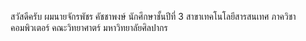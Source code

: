 สวัสดีครับ ผมนายจักรพัชร คัชชาพงษ์ นักศึกษาชั้นปีที่ 3 สาขาเทคโนโลยีสารสนเทศ ภาควิชาคอมพิวเตอร์ คณะวิทยาศาตร์ มหาวิทยาลัยศิลปากร
